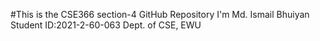 #This is the CSE366 section-4 GitHub Repository
I'm Md. Ismail Bhuiyan
Student ID:2021-2-60-063
Dept. of CSE, EWU
